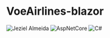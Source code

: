 # VoeAirlines-blazor

![Jeziel Almeida](https://img.shields.io/badge/Jeziel%20Almeida-Blazor-red)
![AspNetCore](https://img.shields.io/badge/ASP.NET%20Core-blue)
![C#](https://img.shields.io/badge/Csharp-green)
